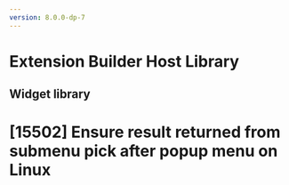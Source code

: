 ```yaml
---
version: 8.0.0-dp-7
---
```

# Extension Builder Host Library
## Widget library

# [15502] Ensure result returned from submenu pick after popup menu on Linux
